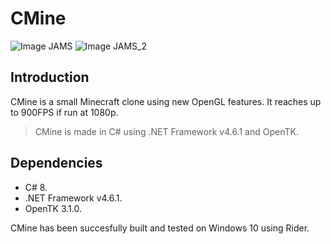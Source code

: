 # CMine
![Image JAMS](https://i.postimg.cc/cL0y8vb8/Screenshot-1.png)
![Image JAMS_2](https://i.postimg.cc/rwj6GqBZ/Screenshot-2.png)

## Introduction

CMine is a small Minecraft clone using new OpenGL features. It reaches up to 900FPS if run at 1080p.
> CMine is made in C# using .NET Framework v4.6.1 and OpenTK.

## Dependencies
- C# 8.
- .NET Framework v4.6.1.
- OpenTK 3.1.0.

CMine has been succesfully built and tested on Windows 10 using Rider.
